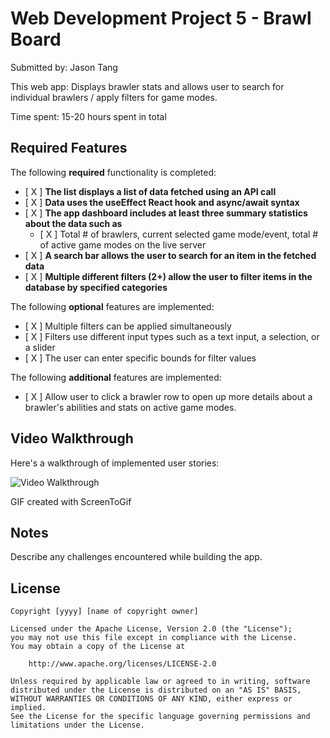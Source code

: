 # Web Development Project 5 - Brawl Board

Submitted by: Jason Tang

This web app: Displays brawler stats and allows user to search for individual brawlers / apply filters for game modes.

Time spent: 15-20 hours spent in total

## Required Features

The following **required** functionality is completed:

- [ X ] **The list displays a list of data fetched using an API call**
- [ X ] **Data uses the useEffect React hook and async/await syntax**
- [ X ] **The app dashboard includes at least three summary statistics about the data such as**
  - [ X ] Total # of brawlers, current selected game mode/event, total # of active game modes on the live server
- [ X ] **A search bar allows the user to search for an item in the fetched data**
- [ X ] **Multiple different filters (2+) allow the user to filter items in the database by specified categories**

The following **optional** features are implemented:

- [ X ] Multiple filters can be applied simultaneously
- [ X ] Filters use different input types such as a text input, a selection, or a slider
- [ X ] The user can enter specific bounds for filter values

The following **additional** features are implemented:

* [ X ] Allow user to click a brawler row to open up more details about a brawler's abilities and stats on active game modes. 

## Video Walkthrough

Here's a walkthrough of implemented user stories:

<img src='project5.gif' title='Video Walkthrough' width='' alt='Video Walkthrough' />

<!-- Replace this with whatever GIF tool you used! -->
GIF created with ScreenToGif 
<!-- Recommended tools:
[Kap](https://getkap.co/) for macOS
[ScreenToGif](https://www.screentogif.com/) for Windows
[peek](https://github.com/phw/peek) for Linux. -->

## Notes

Describe any challenges encountered while building the app.

## License

    Copyright [yyyy] [name of copyright owner]

    Licensed under the Apache License, Version 2.0 (the "License");
    you may not use this file except in compliance with the License.
    You may obtain a copy of the License at

        http://www.apache.org/licenses/LICENSE-2.0

    Unless required by applicable law or agreed to in writing, software
    distributed under the License is distributed on an "AS IS" BASIS,
    WITHOUT WARRANTIES OR CONDITIONS OF ANY KIND, either express or implied.
    See the License for the specific language governing permissions and
    limitations under the License.